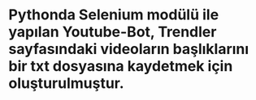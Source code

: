 # Pythonda Selenium modülü ile yapılan Youtube-Bot, Trendler sayfasındaki videoların başlıklarını bir txt dosyasına kaydetmek için oluşturulmuştur.
